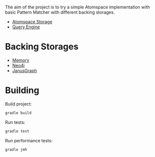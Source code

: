 
The aim of the project is to try a simple Atomspace implementation with basic Pattern Matcher
with different backing storages.

* [Atomspace Storage](src/main/java/atomspace/storage)
* [Query Engine](src/main/java/atomspace/query)

# Backing Storages

* [Memory](src/main/java/atomspace/storage/memory)
* [Neo4j](src/main/java/atomspace/storage/neo4j)
* [JanusGraph](src/main/java/atomspace/storage/janusgraph)

# Building

Build project:
```bash
gradle build
```

Run tests:
```bash
gradle test
```
Run performance tests:
```bash
gradle jmh
```
